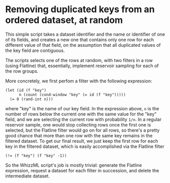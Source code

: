 # Removing duplicated keys from an ordered dataset, at random

This simple script takes a dataset identifier and the name or
identifier of one of its fields, and creates a new one that contains
only one row for each different value of that field, on the assumption
that all duplicated values of the key field are contiguous.

The scripts selects one of the rows at random, with two filters in a
row (using Flatline) that, essentially, implement reservoir sampling
for each of the row groups.

More concretely, we first perfom a filter with the following
expression:

    (let (id (f "key")
          n (count (cond-window "key" (= id (f "key")))))
      (= 0 (rand-int n)))

where "key" is the name of our key field. In the expression above, `n`
is the number of rows below the current one with the same value for
the "key" field, and we are selecting the current row with probability
`1/n`.  In a regular reservoir sample, one would stop collecting rows
once the first one is selected, but the Flatline filter would go on
for all rows, so there's a pretty good chance that more than one row
with the same key remains in the filtered dataset.  To get our final
result, we just keep the first row for each key in the filtered
dataset, which is easily accomplished via the Flatline filter

    (!= (f "key") (f "key" -1))

So the WhizzML script's job is mostly trivial: generate the Flatline
expression, request a dataset for each filter in succession, and
delete the intermediate dataset.
